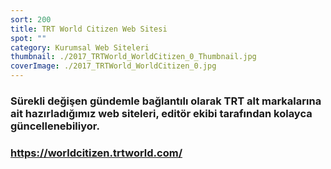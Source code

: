```yaml
---
sort: 200
title: TRT World Citizen Web Sitesi
spot: ""
category: Kurumsal Web Siteleri
thumbnail: ./2017_TRTWorld_WorldCitizen_0_Thumbnail.jpg
coverImage: ./2017_TRTWorld_WorldCitizen_0.jpg
---
```


### Sürekli değişen gündemle bağlantılı olarak TRT alt markalarına ait hazırladığımız web siteleri, editör ekibi tarafından kolayca güncellenebiliyor.

### https://worldcitizen.trtworld.com/
